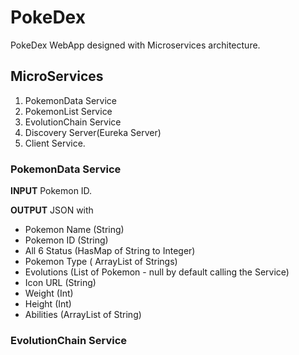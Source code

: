 # PokeDex
 
PokeDex WebApp designed with Microservices architecture.

## MicroServices

1. PokemonData Service
2.  PokemonList Service
3. EvolutionChain Service
4. Discovery Server(Eureka Server)
5. Client Service.

### PokemonData Service

**INPUT**
Pokemon ID.

**OUTPUT**
JSON with
* Pokemon Name (String)
* Pokemon ID (String)
* All 6 Status (HasMap of String to Integer)
* Pokemon Type ( ArrayList of Strings)
* Evolutions (List of Pokemon - null by default calling the Service)
* Icon URL (String)
* Weight (Int)
* Height (Int)
* Abilities (ArrayList of String)

### EvolutionChain Service
